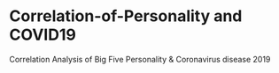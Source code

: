 # Correlation-of-Personality and COVID19
Correlation Analysis of Big Five Personality &amp; Coronavirus disease 2019

